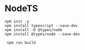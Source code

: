 # NodeTS

```$
npm init -y
npm install typescript --save-dev
npm install -D @types/node
npm install @types/node --save-dev
```

```$
 npm run build
```
